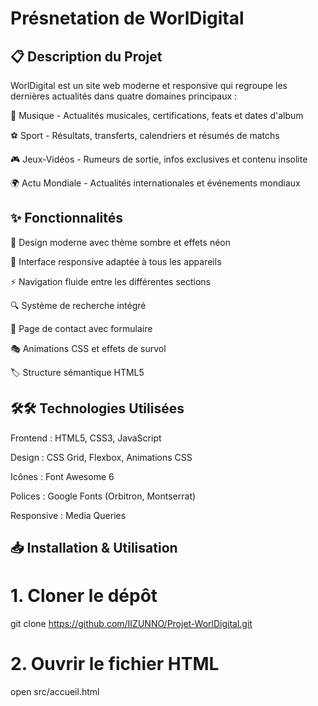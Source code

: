 # Présnetation de WorlDigital

## 📋 Description du Projet
WorlDigital est un site web moderne et responsive qui regroupe les dernières actualités dans quatre domaines principaux :

🎵 Musique - Actualités musicales, certifications, feats et dates d'album

⚽ Sport - Résultats, transferts, calendriers et résumés de matchs

🎮 Jeux-Vidéos - Rumeurs de sortie, infos exclusives et contenu insolite

🌍 Actu Mondiale - Actualités internationales et événements mondiaux

## ✨ Fonctionnalités
🎨 Design moderne avec thème sombre et effets néon

📱 Interface responsive adaptée à tous les appareils

⚡ Navigation fluide entre les différentes sections

🔍 Système de recherche intégré

📧 Page de contact avec formulaire

🎭 Animations CSS et effets de survol

🏷️ Structure sémantique HTML5

## 🛠️🛠️ Technologies Utilisées
Frontend : HTML5, CSS3, JavaScript

Design : CSS Grid, Flexbox, Animations CSS

Icônes : Font Awesome 6

Polices : Google Fonts (Orbitron, Montserrat)

Responsive : Media Queries

## 📥 Installation & Utilisation

# 1. Cloner le dépôt
git clone https://github.com/IIZUNNO/Projet-WorlDigital.git

# 2. Ouvrir le fichier HTML
open src/accueil.html
